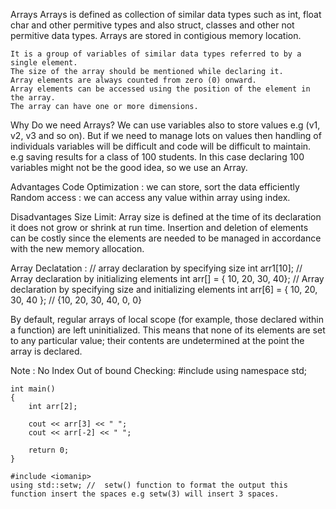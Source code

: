 Arrays
	Arrays is defined as collection of similar data types such as int, float char and other permitive types and also struct, classes and other not permitive data types. 
	Arrays are stored in contigious memory location.

	It is a group of variables of similar data types referred to by a single element.
	The size of the array should be mentioned while declaring it.
	Array elements are always counted from zero (0) onward.
	Array elements can be accessed using the position of the element in the array.
	The array can have one or more dimensions.

Why Do we need Arrays?
	We can use variables also to store values e.g (v1, v2, v3 and so on). But if we need to manage lots on values then handling of individuals variables will be difficult 
	and code will be difficult to maintain. 
	e.g saving results for a class of 100 students. In this case declaring 100 variables might not be the good idea, so we use an Array.

Advantages
	Code Optimization : we can store, sort the data efficiently
	Random access : we can access any value within array using index.

Disadvantages
	Size Limit: Array size is defined at the time of its declaration it does not grow or shrink at run time.
	Insertion and deletion of elements can be costly since the elements are needed to be managed in accordance with the new memory allocation.

Array Declatation : 
	// array declaration by specifying size
    int arr1[10];
    // Array declaration by initializing elements
    int arr[] = { 10, 20, 30, 40};
    // Array declaration by specifying size and initializing elements
    int arr[6] = { 10, 20, 30, 40 }; //  {10, 20, 30, 40, 0, 0}

By default, regular arrays of local scope (for example, those declared within a function) are left uninitialized. This means that none of its elements are set to any particular value; their contents are undetermined at the point the array is declared.

Note : 
	No Index Out of bound Checking: 
	#include <iostream>
	using namespace std;
	  
	int main()
	{
	    int arr[2];
	  
	    cout << arr[3] << " ";
	    cout << arr[-2] << " ";
	  
	    return 0;
	}

	#include <iomanip>
	using std::setw; //  setw() function to format the output this function insert the spaces e.g setw(3) will insert 3 spaces.